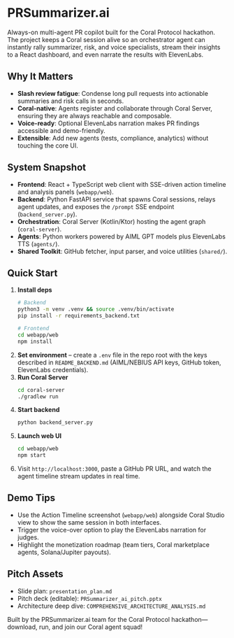 # PRSummarizer.ai

Always-on multi-agent PR copilot built for the Coral Protocol hackathon. The project keeps a Coral session alive so an orchestrator agent can instantly rally summarizer, risk, and voice specialists, stream their insights to a React dashboard, and even narrate the results with ElevenLabs.

## Why It Matters
- **Slash review fatigue**: Condense long pull requests into actionable summaries and risk calls in seconds.
- **Coral-native**: Agents register and collaborate through Coral Server, ensuring they are always reachable and composable.
- **Voice-ready**: Optional ElevenLabs narration makes PR findings accessible and demo-friendly.
- **Extensible**: Add new agents (tests, compliance, analytics) without touching the core UI.

## System Snapshot
- **Frontend**: React + TypeScript web client with SSE-driven action timeline and analysis panels (`webapp/web`).
- **Backend**: Python FastAPI service that spawns Coral sessions, relays agent updates, and exposes the `/prompt` SSE endpoint (`backend_server.py`).
- **Orchestration**: Coral Server (Kotlin/Ktor) hosting the agent graph (`coral-server`).
- **Agents**: Python workers powered by AIML GPT models plus ElevenLabs TTS (`agents/`).
- **Shared Toolkit**: GitHub fetcher, input parser, and voice utilities (`shared/`).

## Quick Start
1. **Install deps**
   ```bash
   # Backend
   python3 -m venv .venv && source .venv/bin/activate
   pip install -r requirements_backend.txt

   # Frontend
   cd webapp/web
   npm install
   ```
2. **Set environment** – create a `.env` file in the repo root with the keys described in `README_BACKEND.md` (AIML/NEBIUS API keys, GitHub token, ElevenLabs credentials).
3. **Run Coral Server**
   ```bash
   cd coral-server
   ./gradlew run
   ```
4. **Start backend**
   ```bash
   python backend_server.py
   ```
5. **Launch web UI**
   ```bash
   cd webapp/web
   npm start
   ```
6. Visit `http://localhost:3000`, paste a GitHub PR URL, and watch the agent timeline stream updates in real time.

## Demo Tips
- Use the Action Timeline screenshot (`webapp/web`) alongside Coral Studio view to show the same session in both interfaces.
- Trigger the voice-over option to play the ElevenLabs narration for judges.
- Highlight the monetization roadmap (team tiers, Coral marketplace agents, Solana/Jupiter payouts).

## Pitch Assets
- Slide plan: `presentation_plan.md`
- Pitch deck (editable): `PRSummarizer_ai_pitch.pptx`
- Architecture deep dive: `COMPREHENSIVE_ARCHITECTURE_ANALYSIS.md`

Built by the PRSummarizer.ai team for the Coral Protocol hackathon—download, run, and join our Coral agent squad!
